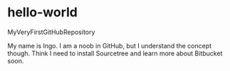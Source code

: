 # hello-world
MyVeryFirstGitHubRepository

My name is Ingo.
I am a noob in GitHub, but I understand the concept though.
Think I need to install Sourcetree and learn more about Bitbucket soon.
